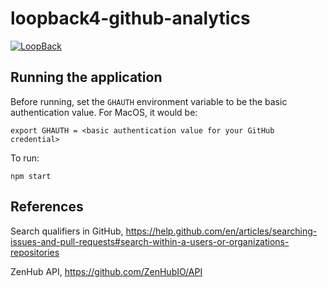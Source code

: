 # loopback4-github-analytics

[![LoopBack](<https://github.com/strongloop/loopback-next/raw/master/docs/site/imgs/branding/Powered-by-LoopBack-Badge-(blue)-@2x.png>)](http://loopback.io/)

## Running the application

Before running, set the `GHAUTH` environment variable to be the basic authentication value. For MacOS, it would be:

```
export GHAUTH = <basic authentication value for your GitHub credential>
```

To run:

```
npm start
```

## References

Search qualifiers in GitHub, https://help.github.com/en/articles/searching-issues-and-pull-requests#search-within-a-users-or-organizations-repositories

ZenHub API, https://github.com/ZenHubIO/API
